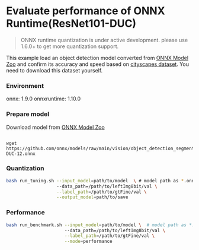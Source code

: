# Evaluate performance of ONNX Runtime(ResNet101-DUC) 
>ONNX runtime quantization is under active development. please use 1.6.0+ to get more quantization support. 

This example load an object detection model converted from [ONNX Model Zoo](https://github.com/onnx/models) and confirm its accuracy and speed based on [cityscapes dataset](https://www.cityscapes-dataset.com/downloads/). You need to download this dataset yourself.

### Environment
onnx: 1.9.0
onnxruntime: 1.10.0

### Prepare model
Download model from [ONNX Model Zoo](https://github.com/onnx/models)

```shell

wget https://github.com/onnx/models/raw/main/vision/object_detection_segmentation/duc/model/ResNet101-DUC-12.onnx
```

### Quantization

```bash
bash run_tuning.sh --input_model=path/to/model  \ # model path as *.onnx
                   --data_path=/path/to/leftImg8bit/val \
                   --label_path=/path/to/gtFine/val \
                   --output_model=path/to/save
```

### Performance

```bash
bash run_benchmark.sh --input_model=path/to/model \  # model path as *.onnx
                      --data_path=/path/to/leftImg8bit/val \
                      --label_path=/path/to/gtFine/val \
                      --mode=performance
```
